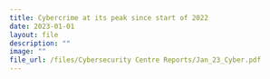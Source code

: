 ```yaml
---
title: Cybercrime at its peak since start of 2022
date: 2023-01-01
layout: file
description: ""
image: ""
file_url: /files/Cybersecurity Centre Reports/Jan_23_Cyber.pdf
---
```

